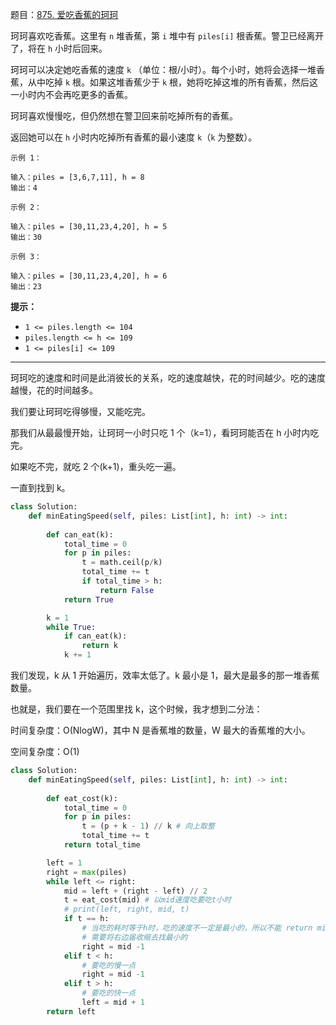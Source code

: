 题目：[875. 爱吃香蕉的珂珂](https://leetcode.cn/problems/koko-eating-bananas/)

珂珂喜欢吃香蕉。这里有 `n` 堆香蕉，第 `i` 堆中有 `piles[i]` 根香蕉。警卫已经离开了，将在 `h` 小时后回来。

珂珂可以决定她吃香蕉的速度 `k` （单位：根/小时）。每个小时，她将会选择一堆香蕉，从中吃掉 `k` 根。如果这堆香蕉少于 `k` 根，她将吃掉这堆的所有香蕉，然后这一小时内不会再吃更多的香蕉。

珂珂喜欢慢慢吃，但仍然想在警卫回来前吃掉所有的香蕉。

返回她可以在 `h` 小时内吃掉所有香蕉的最小速度 `k`（`k` 为整数）。

```
示例 1：

输入：piles = [3,6,7,11], h = 8
输出：4

示例 2：

输入：piles = [30,11,23,4,20], h = 5
输出：30

示例 3：

输入：piles = [30,11,23,4,20], h = 6
输出：23
```

**提示：**

- `1 <= piles.length <= 104`
- `piles.length <= h <= 109`
- `1 <= piles[i] <= 109`

---

珂珂吃的速度和时间是此消彼长的关系，吃的速度越快，花的时间越少。吃的速度越慢，花的时间越多。

我们要让珂珂吃得够慢，又能吃完。

那我们从最最慢开始，让珂珂一小时只吃 1 个（k=1），看珂珂能否在 h 小时内吃完。

如果吃不完，就吃 2 个(k+1)，重头吃一遍。

一直到找到 k。

```python
class Solution:
    def minEatingSpeed(self, piles: List[int], h: int) -> int:
        
        def can_eat(k):
            total_time = 0
            for p in piles:
                t = math.ceil(p/k)
                total_time += t
                if total_time > h:
                    return False
            return True

        k = 1
        while True:
            if can_eat(k):
                return k
            k += 1
```

我们发现，k 从 1 开始遍历，效率太低了。k 最小是 1，最大是最多的那一堆香蕉数量。

也就是，我们要在一个范围里找 k，这个时候，我才想到二分法：

时间复杂度：O(Nlog⁡W)，其中 N 是香蕉堆的数量，W 最大的香蕉堆的大小。

空间复杂度：O(1)

```python
class Solution:
    def minEatingSpeed(self, piles: List[int], h: int) -> int:
        
        def eat_cost(k):
            total_time = 0
            for p in piles:
                t = (p + k - 1) // k # 向上取整
                total_time += t
            return total_time

        left = 1
        right = max(piles)
        while left <= right:
            mid = left + (right - left) // 2
            t = eat_cost(mid) # 以mid速度吃要吃t小时
            # print(left, right, mid, t)
            if t == h:
                # 当吃的耗时等于h时，吃的速度不一定是最小的，所以不能 return mid
                # 需要将右边届收缩去找最小的
                right = mid -1
            elif t < h:
                # 要吃的慢一点
                right = mid -1
            elif t > h:
                # 要吃的快一点
                left = mid + 1
        return left
```

